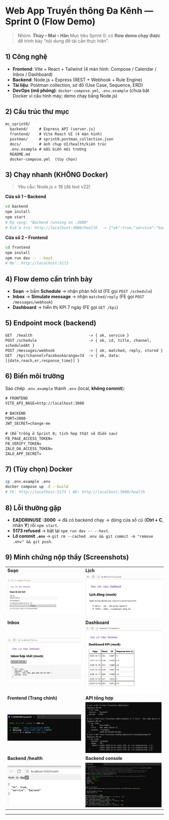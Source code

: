 # Web App Truyền thông Đa Kênh — Sprint 0 (Flow Demo)

> Nhóm: **Thùy – Mai – Hân**
> Mục tiêu Sprint 0: có **flow demo chạy được** để trình bày “nội dung đề tài cần thực hiện”.

## 1) Công nghệ

* **Frontend**: Vite + React + Tailwind (4 màn hình: Compose / Calendar / Inbox / Dashboard)
* **Backend**: Node.js + Express (REST + Webhook + Rule Engine)
* **Tài liệu**: Postman collection, sơ đồ (Use Case, Sequence, ERD)
* **DevOps (mô phỏng)**: `docker-compose.yml`, `.env.example` (chưa bật Docker vì cấu hình máy; demo chạy bằng Node.js)

## 2) Cấu trúc thư mục

```
mc_sprint0/
  backend/     # Express API (server.js)
  frontend/    # Vite React UI (4 màn hình)
  postman/     # sprint0.postman_collection.json
  docs/        # ảnh chụp UI/health/kiến trúc
  .env.example # mẫu biến môi trường
  README.md
  docker-compose.yml  (tùy chọn)
```

## 3) Chạy nhanh (KHÔNG Docker)

> Yêu cầu: Node.js ≥ 18 (đã test v22)

**Cửa sổ 1 – Backend**

```bash
cd backend
npm install
npm start
# Kỳ vọng: "Backend running on :3000"
# Kiểm tra: http://localhost:3000/health  -> {"ok":true,"service":"backend"}
```

**Cửa sổ 2 – Frontend**

```bash
cd frontend
npm install
npm run dev -- --host
# Mở: http://localhost:5173
```

## 4) Flow demo cần trình bày

* **Soạn** → bấm **Schedule** → nhận phản hồi id (FE gọi `POST /schedule`)
* **Inbox** → **Simulate message** → nhận `matched/reply` (FE gọi `POST /messages/webhook`)
* **Dashboard** → hiển thị KPI 7 ngày (FE gọi `GET /kpi`)

## 5) Endpoint mock (backend)

```
GET  /health                         -> { ok, service }
POST /schedule                       -> { ok, id, title, channel, scheduledAt }
POST /messages/webhook               -> { ok, matched, reply, stored }
GET  /kpi?channel=facebook&range=7d  -> { ok, data:[{date,reach,er,response_time}] }
```

## 6) Biến môi trường

Sao chép `.env.example` thành `.env` (local, **không commit**):

```env
# FRONTEND
VITE_API_BASE=http://localhost:3000

# BACKEND
PORT=3000
JWT_SECRET=change-me

# (Để trống ở Sprint 0; tích hợp thật sẽ điền sau)
FB_PAGE_ACCESS_TOKEN=
FB_VERIFY_TOKEN=
ZALO_OA_ACCESS_TOKEN=
ZALO_APP_SECRET=
```

## 7) (Tùy chọn) Docker

```bash
cp .env.example .env
docker compose up -d --build
# FE: http://localhost:5173 | BE: http://localhost:3000/health
```

## 8) Lỗi thường gặp

* **EADDRINUSE :3000** → đã có backend chạy → dừng cửa sổ cũ (**Ctrl + C**, nhấn **Y**) rồi `npm start`.
* **5173 refused** → bật lại `npm run dev -- --host`.
* **Lỡ commit `.env`** → `git rm --cached .env && git commit -m "remove .env" && git push`.

## 9) Minh chứng nộp thầy (Screenshots)

<table>
  <tr>
    <td><strong>Soạn</strong></td>
    <td><strong>Lịch</strong></td>
  </tr>
  <tr>
    <td><img src="SOAN.png" width="460" /></td>
    <td><img src="LICH.png" width="460" /></td>
  </tr>
  <tr>
    <td><strong>Inbox</strong></td>
    <td><strong>Dashboard</strong></td>
  </tr>
  <tr>
    <td><img src="INBOX.png" width="460" /></td>
    <td><img src="DASHBOARD.png" width="460" /></td>
  </tr>
  <tr>
    <td><strong>Frontend (Trang chính)</strong></td>
    <td><strong>API tổng hợp</strong></td>
  </tr>
  <tr>
    <td><img src="FRONTEND.png" width="460" /></td>
    <td><img src="SCREENSHOT_API.png" width="460" /></td>
  </tr>
  <tr>
    <td><strong>Backend /health</strong></td>
    <td><strong>Backend console</strong></td>
  </tr>
  <tr>
    <td><img src="screenshot_health.png" width="460" /></td>
    <td><img src="BACKEND.png" width="460" /></td>
  </tr>
</table>

---

